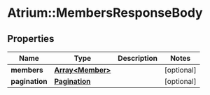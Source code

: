 # Atrium::MembersResponseBody

## Properties
Name | Type | Description | Notes
------------ | ------------- | ------------- | -------------
**members** | [**Array&lt;Member&gt;**](Member.md) |  | [optional] 
**pagination** | [**Pagination**](Pagination.md) |  | [optional] 


